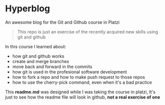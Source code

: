 # Hyperblog
An awesome blog for the Git and Github course in Platzi

>This repo is just an exercise of the recently acquired new skills using git and github

In this course I learned about:
* how git and github works
* create and merge branches
* move back and forward in the commits
* how git is used in the profesional software development
* how to fork a repo and how to make push request to those repos
* how to use the cherry-pick command, even when it's a bad practice

This **readme.md** was designed while I was taking the course in platzi, It's just to see how the readme file will look in github, **not a real exercise of one**
